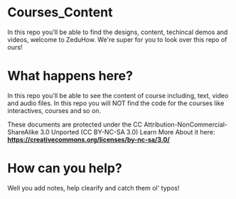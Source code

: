 # Courses_Content
In this repo you'll be able to find the designs, content, techincal demos and videos, welcome to ZeduHow. 
We're super for you to look over this repo of ours!

# What happens here?
In this repo you'll be able to see the content of course including, text, video and audio files. In this repo you will NOT find the code for the courses like interactives, courses and so on.

These documents are protected under the CC Attribution-NonCommercial-ShareAlike 3.0 Unported (CC BY-NC-SA 3.0) 
Learn More About it here: **https://creativecommons.org/licenses/by-nc-sa/3.0/**

# How can you help?
Well you add notes, help clearify and catch them ol' typos!

